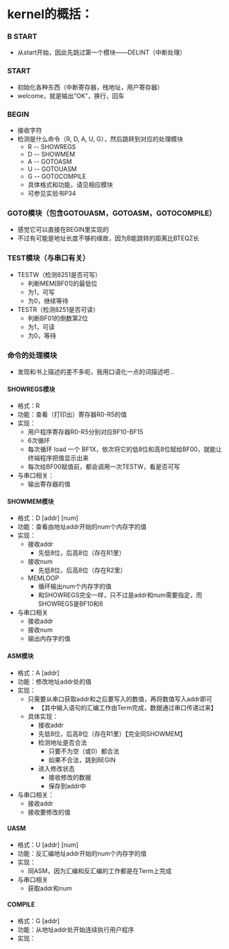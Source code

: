 ﻿# kernel的概括：

### B START 
+ 从start开始，因此先跳过第一个模块——DELINT（中断处理）


### START
+ 初始化各种东西（中断寄存器，栈地址，用户寄存器）
+ welcome，就是输出“OK”，换行，回车


### BEGIN
+ 接收字符
+ 检测是什么命令（R, D, A, U, G），然后跳转到对应的处理模块
    - R -- SHOWREGS
    - D -- SHOWMEM
    - A -- GOTOASM
    - U -- GOTOUASM
	- G -- GOTOCOMPILE
	- 具体格式和功能，请见相应模块
	- 可参见实验书P34
		

### GOTO模块（包含GOTOUASM，GOTOASM，GOTOCOMPILE）
+ 感觉它可以直接在BEGIN里实现的
+ 不过有可能是地址长度不够的缘故，因为B能跳转的距离比BTEQZ长


### TEST模块（与串口有关）
+ TESTW（检测8251是否可写）
    - 判断MEM[BF01]的最低位
	- 为1，可写
	- 为0，继续等待
+ TESTR（检测8251是否可读）
	- 判断BF01的倒数第2位
	- 为1，可读
	- 为0，等待


### 命令的处理模块
+ 发现和书上描述的差不多呃，我用口语化一点的词描述吧...

#### SHOWREGS模块
+ 格式：R
+ 功能：查看（打印出）寄存器R0-R5的值
+ 实现：
    - 用户程序寄存器R0-R5分别对应BF10-BF15
	- 6次循环
	- 每次循环 load 一个 BF1X，依次将它的低8位和高8位赋给BF00，就能让终端程序把值显示出来
	- 每次给BF00赋值前，都会调用一次TESTW，看是否可写
+ 与串口相关：
	- 输出寄存器的值
				
#### SHOWMEM模块
+ 格式：D [addr] [num]
+ 功能：查看由地址addr开始的num个内存字的值
+ 实现：
	- 接收addr
		- 先低8位，后高8位（存在R1里）
	- 接收num
		- 先低8位，后高8位（存在R2里）
	- MEMLOOP
		- 循环输出num个内存字的值
		- 和SHOWREGS完全一样，只不过是addr和num需要指定，而SHOWREGS是BF10和6
+ 与串口相关
	- 接收addr
	- 接收num
	- 输出内存字的值
				
#### ASM模块
+ 格式：A [addr]
+ 功能：修改地址addr处的值
+ 实现：
	- 只需要从串口获取addr和之后要写入的数值，再将数值写入addr即可
		- 【其中输入语句的汇编工作由Term完成，数据通过串口传递过来】
	- 具体实现：
		- 接收addr
		- 先低8位，后高8位（存在R1里）【完全同SHOWMEM】
		- 检测地址是否合法
			- 只要不为空（或0）都合法
			- 如果不合法，跳到BEGIN
		- 进入修改状态
			- 接收修改的数据
			- 保存到addr中
+ 与串口相关：
	- 接收addr
	- 接收要修改的值

#### UASM
+ 格式：U [addr] [num]
+ 功能：反汇编地址addr开始的num个内存字的值
+ 实现：
	- 同ASM，因为汇编和反汇编的工作都是在Term上完成
+ 与串口相关
	- 获取addr和num
		
#### COMPILE
+ 格式：G [addr]
+ 功能：从地址addr处开始连续执行用户程序
+ 实现：
